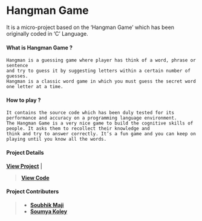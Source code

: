 # Hangman Game

It is a micro-project based on the ‘Hangman Game’ which has been originally coded in ‘C’ Language.


#### What is Hangman Game ?
```
Hangman is a guessing game where player has think of a word, phrase or sentence
and try to guess it by suggesting letters within a certain number of guesses.
Hangman is a classic word game in which you must guess the secret word one letter at a time. 
```

#### How to play ?
```
It contains the source code which has been duly tested for its performance and accuracy on a programming language environment. 
The Hangman Game is a very nice game to build the cognitive skills of people. It asks them to recollect their knowledge and 
think and try to answer correctly. It’s a fun game and you can keep on playing until you know all the words.
```
#### Project Details
[**View Project**](https://github.com/shubhadeepmandal394/hangman-game/blob/master/doc/Hangman%20Game.pdf)  |  
>[**View Code**](https://github.com/shubhadeepmandal394/hangman-game/blob/master/hangman-game.c)

#### Project Contributers
>- [**Soubhik Maji**](https://github.com/MacMaji007)
>- [**Soumya Koley**](https://github.com/Soumya1717)